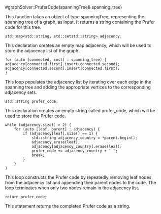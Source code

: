 #graphSolver::PruferCode(spanningTree& spanning_tree)

This function takes an object of type spanningTree, representing the spanning tree of a graph, as input. It returns a string containing the Prufer code for this tree.
```
std::map<std::string, std::setstd::string> adjacency;
```
This declaration creates an empty map adjacency, which will be used to store the adjacency list of the graph.

```
for (auto [connected, cost] : spanning_tree) {
adjacency[connected.first].insert(connected.second);
adjacency[connected.second].insert(connected.first);
}
```

This loop populates the adjacency list by iterating over each edge in the spanning tree and adding the appropriate vertices to the corresponding adjacency sets.
```
std::string prufer_code;
```
This declaration creates an empty string called prufer_code, which will be used to store the Prufer code.
```
while (adjacency.size() > 2) {
    for (auto [leaf, parent] : adjacency) {
        if (adjacency[leaf].size() == 1) {
            std::string adjacency_country = *parent.begin();
            adjacency.erase(leaf);
            adjacency[adjacency_country].erase(leaf);
            prufer_code += adjacency_country + ' ';
            break;
        }
    }
}
```
This loop constructs the Prufer code by repeatedly removing leaf nodes from the adjacency list and appending their parent nodes to the code. The loop terminates when only two nodes remain in the adjacency list.
```
return prufer_code;
```
This statement returns the completed Prufer code as a string.